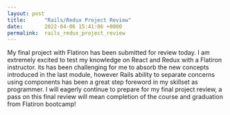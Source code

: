 ```yaml
---
layout: post
title:      "Rails/Redux Project Review"
date:       2022-04-06 15:41:06 +0000
permalink:  rails_redux_project_review
---
```



My final project with Flatiron has been submitted for review today. I am extremely excited to test my knowledge on React and Redux with a Flatiron instructor. its has been challenging for me to absorb the new concepts introduced in the last module, however Rails ability to separate concerns using components has been a great step foreword in my skillset as programmer. I will eagerly continue to prepare for my final project review, a pass on this final review will mean completion of the course and graduation from Flatiron bootcamp!  
